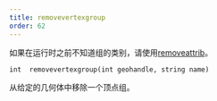 ```yaml
---
title: removevertexgroup
order: 62
---
```


如果在运行时之前不知道组的类别，请使用[removeattrib](removeattrib.html "从几何体中移除属性或组")。

`int  removevertexgroup(int geohandle, string name)`

从给定的几何体中移除一个顶点组。
